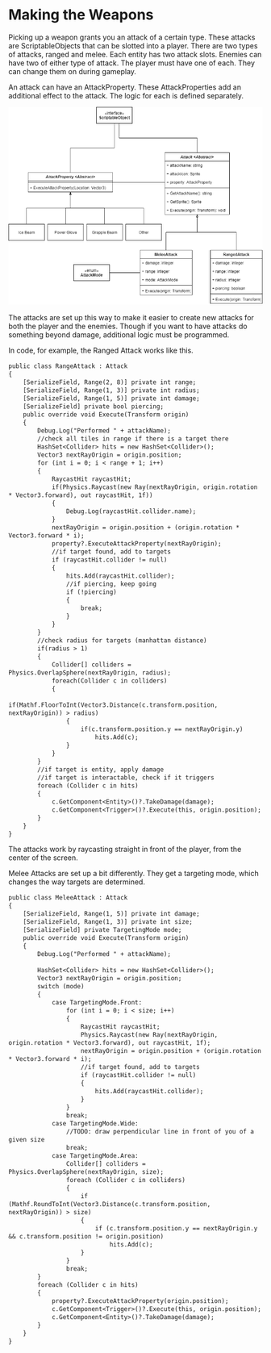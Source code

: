 # Making the Weapons

Picking up a weapon grants you an attack of a certain type. These attacks are ScriptableObjects that can be slotted into a player. There are two types of attacks, ranged and melee. Each entity has two attack slots. Enemies can have two of either type of attack. The player must have one of each. They can change them on during gameplay.

An attack can have an AttackProperty. These AttackProperties add an additional effect to the attack. The logic for each is defined separately.

![I'll let the class diagram do the talking](<../.gitbook/assets/image (3).png>)

The attacks are set up this way to make it easier to create new attacks for both the player and the enemies. Though if you want to have attacks do something beyond damage, additional logic must be programmed.

In code, for example, the Ranged Attack works like this.

```
public class RangeAttack : Attack
{
    [SerializeField, Range(2, 8)] private int range;
    [SerializeField, Range(1, 3)] private int radius;
    [SerializeField, Range(1, 5)] private int damage;
    [SerializeField] private bool piercing;
    public override void Execute(Transform origin)
    {
        Debug.Log("Performed " + attackName);
        //check all tiles in range if there is a target there
        HashSet<Collider> hits = new HashSet<Collider>();
        Vector3 nextRayOrigin = origin.position;
        for (int i = 0; i < range + 1; i++)
        {
            RaycastHit raycastHit;
            if(Physics.Raycast(new Ray(nextRayOrigin, origin.rotation * Vector3.forward), out raycastHit, 1f))
            {
                Debug.Log(raycastHit.collider.name);
            }
            nextRayOrigin = origin.position + (origin.rotation * Vector3.forward * i);
            property?.ExecuteAttackProperty(nextRayOrigin);
            //if target found, add to targets
            if (raycastHit.collider != null)
            {
                hits.Add(raycastHit.collider);
                //if piercing, keep going
                if (!piercing)
                {
                    break;
                }
            }
        }
        //check radius for targets (manhattan distance)
        if(radius > 1)
        {
            Collider[] colliders = Physics.OverlapSphere(nextRayOrigin, radius);
            foreach(Collider c in colliders)
            {
                if(Mathf.FloorToInt(Vector3.Distance(c.transform.position, nextRayOrigin)) > radius)
                {
                    if(c.transform.position.y == nextRayOrigin.y)
                        hits.Add(c);
                }
            }
        }
        //if target is entity, apply damage
        //if target is interactable, check if it triggers
        foreach (Collider c in hits)
        {
            c.GetComponent<Entity>()?.TakeDamage(damage);
            c.GetComponent<Trigger>()?.Execute(this, origin.position);
        }
    }
}
```

The attacks work by raycasting straight in front of the player, from the center of the screen.&#x20;

Melee Attacks are set up a bit differently. They get a targeting mode, which changes the way targets are determined.

```
public class MeleeAttack : Attack
{
    [SerializeField, Range(1, 5)] private int damage;
    [SerializeField, Range(1, 3)] private int size;
    [SerializeField] private TargetingMode mode;
    public override void Execute(Transform origin)
    {
        Debug.Log("Performed " + attackName);

        HashSet<Collider> hits = new HashSet<Collider>();
        Vector3 nextRayOrigin = origin.position;
        switch (mode)
        {
            case TargetingMode.Front:
                for (int i = 0; i < size; i++)
                {
                    RaycastHit raycastHit;
                    Physics.Raycast(new Ray(nextRayOrigin, origin.rotation * Vector3.forward), out raycastHit, 1f);
                    nextRayOrigin = origin.position + (origin.rotation * Vector3.forward * i);
                    //if target found, add to targets
                    if (raycastHit.collider != null)
                    {
                        hits.Add(raycastHit.collider);
                    }
                }
                break;
            case TargetingMode.Wide:
                //TODO: draw perpendicular line in front of you of a given size
                break;
            case TargetingMode.Area:
                Collider[] colliders = Physics.OverlapSphere(nextRayOrigin, size);
                foreach (Collider c in colliders)
                {
                    if (Mathf.RoundToInt(Vector3.Distance(c.transform.position, nextRayOrigin)) > size)
                    {
                        if (c.transform.position.y == nextRayOrigin.y && c.transform.position != origin.position)
                            hits.Add(c);
                    }
                }
                break;
        }
        foreach (Collider c in hits)
        {
            property?.ExecuteAttackProperty(origin.position);
            c.GetComponent<Trigger>()?.Execute(this, origin.position);
            c.GetComponent<Entity>()?.TakeDamage(damage);
        }
    }
}
```
